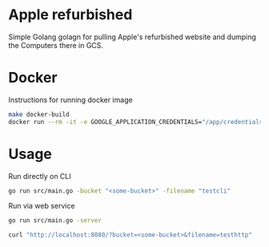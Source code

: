 # Apple refurbished

Simple Golang golagn for pulling Apple's refurbished website and dumping the Computers there in GCS.

# Docker

Instructions for running docker image
```bash
make docker-build
docker run --rm -it -e GOOGLE_APPLICATION_CREDENTIALS="/app/credentials.json" -v $HOME/.config/gcloud/application_default_credentials.json:/app/credentials.json applerefurbished -bucket <your_bucket> [-filename <test_filename>]
```


# Usage

Run directly on CLI
```bash
go run src/main.go -bucket "<some-bucket>" -filename "testcli"
```

Run via web service
```bash
go run src/main.go -server

curl "http://localhost:8080/?bucket=<some-bucket>&filename=testhttp"
```
